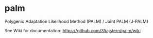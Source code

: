 # palm
Polygenic Adaptation Likelihood Method (PALM) / Joint PALM (J-PALM)

See Wiki for documentation: https://github.com/35ajstern/palm/wiki
